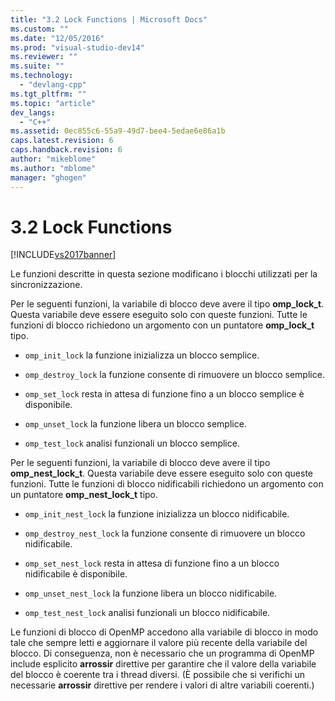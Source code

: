 ```yaml
---
title: "3.2 Lock Functions | Microsoft Docs"
ms.custom: ""
ms.date: "12/05/2016"
ms.prod: "visual-studio-dev14"
ms.reviewer: ""
ms.suite: ""
ms.technology: 
  - "devlang-cpp"
ms.tgt_pltfrm: ""
ms.topic: "article"
dev_langs: 
  - "C++"
ms.assetid: 0ec855c6-55a9-49d7-bee4-5edae6e86a1b
caps.latest.revision: 6
caps.handback.revision: 6
author: "mikeblome"
ms.author: "mblome"
manager: "ghogen"
---
```

# 3.2 Lock Functions
[!INCLUDE[vs2017banner](../../assembler/inline/includes/vs2017banner.md)]

Le funzioni descritte in questa sezione modificano i blocchi utilizzati per la sincronizzazione.  
  
 Per le seguenti funzioni, la variabile di blocco deve avere il tipo **omp\_lock\_t**.  Questa variabile deve essere eseguito solo con queste funzioni.  Tutte le funzioni di blocco richiedono un argomento con un puntatore **omp\_lock\_t** tipo.  
  
-   `omp_init_lock` la funzione inizializza un blocco semplice.  
  
-   `omp_destroy_lock` la funzione consente di rimuovere un blocco semplice.  
  
-   `omp_set_lock` resta in attesa di funzione fino a un blocco semplice è disponibile.  
  
-   `omp_unset_lock` la funzione libera un blocco semplice.  
  
-   `omp_test_lock` analisi funzionali un blocco semplice.  
  
 Per le seguenti funzioni, la variabile di blocco deve avere il tipo **omp\_nest\_lock\_t**.  Questa variabile deve essere eseguito solo con queste funzioni.  Tutte le funzioni di blocco nidificabili richiedono un argomento con un puntatore **omp\_nest\_lock\_t** tipo.  
  
-   `omp_init_nest_lock` la funzione inizializza un blocco nidificabile.  
  
-   `omp_destroy_nest_lock` la funzione consente di rimuovere un blocco nidificabile.  
  
-   `omp_set_nest_lock` resta in attesa di funzione fino a un blocco nidificabile è disponibile.  
  
-   `omp_unset_nest_lock` la funzione libera un blocco nidificabile.  
  
-   `omp_test_nest_lock` analisi funzionali un blocco nidificabile.  
  
 Le funzioni di blocco di OpenMP accedono alla variabile di blocco in modo tale che sempre letti e aggiornare il valore più recente della variabile del blocco.  Di conseguenza, non è necessario che un programma di OpenMP include esplicito **arrossir** direttive per garantire che il valore della variabile del blocco è coerente tra i thread diversi.  \(È possibile che si verifichi un necessarie **arrossir** direttive per rendere i valori di altre variabili coerenti.\)